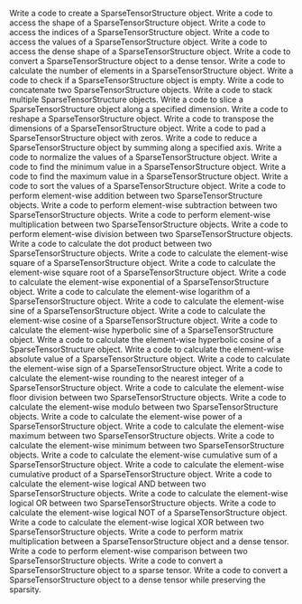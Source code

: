 Write a code to create a SparseTensorStructure object.
Write a code to access the shape of a SparseTensorStructure object.
Write a code to access the indices of a SparseTensorStructure object.
Write a code to access the values of a SparseTensorStructure object.
Write a code to access the dense shape of a SparseTensorStructure object.
Write a code to convert a SparseTensorStructure object to a dense tensor.
Write a code to calculate the number of elements in a SparseTensorStructure object.
Write a code to check if a SparseTensorStructure object is empty.
Write a code to concatenate two SparseTensorStructure objects.
Write a code to stack multiple SparseTensorStructure objects.
Write a code to slice a SparseTensorStructure object along a specified dimension.
Write a code to reshape a SparseTensorStructure object.
Write a code to transpose the dimensions of a SparseTensorStructure object.
Write a code to pad a SparseTensorStructure object with zeros.
Write a code to reduce a SparseTensorStructure object by summing along a specified axis.
Write a code to normalize the values of a SparseTensorStructure object.
Write a code to find the minimum value in a SparseTensorStructure object.
Write a code to find the maximum value in a SparseTensorStructure object.
Write a code to sort the values of a SparseTensorStructure object.
Write a code to perform element-wise addition between two SparseTensorStructure objects.
Write a code to perform element-wise subtraction between two SparseTensorStructure objects.
Write a code to perform element-wise multiplication between two SparseTensorStructure objects.
Write a code to perform element-wise division between two SparseTensorStructure objects.
Write a code to calculate the dot product between two SparseTensorStructure objects.
Write a code to calculate the element-wise square of a SparseTensorStructure object.
Write a code to calculate the element-wise square root of a SparseTensorStructure object.
Write a code to calculate the element-wise exponential of a SparseTensorStructure object.
Write a code to calculate the element-wise logarithm of a SparseTensorStructure object.
Write a code to calculate the element-wise sine of a SparseTensorStructure object.
Write a code to calculate the element-wise cosine of a SparseTensorStructure object.
Write a code to calculate the element-wise hyperbolic sine of a SparseTensorStructure object.
Write a code to calculate the element-wise hyperbolic cosine of a SparseTensorStructure object.
Write a code to calculate the element-wise absolute value of a SparseTensorStructure object.
Write a code to calculate the element-wise sign of a SparseTensorStructure object.
Write a code to calculate the element-wise rounding to the nearest integer of a SparseTensorStructure object.
Write a code to calculate the element-wise floor division between two SparseTensorStructure objects.
Write a code to calculate the element-wise modulo between two SparseTensorStructure objects.
Write a code to calculate the element-wise power of a SparseTensorStructure object.
Write a code to calculate the element-wise maximum between two SparseTensorStructure objects.
Write a code to calculate the element-wise minimum between two SparseTensorStructure objects.
Write a code to calculate the element-wise cumulative sum of a SparseTensorStructure object.
Write a code to calculate the element-wise cumulative product of a SparseTensorStructure object.
Write a code to calculate the element-wise logical AND between two SparseTensorStructure objects.
Write a code to calculate the element-wise logical OR between two SparseTensorStructure objects.
Write a code to calculate the element-wise logical NOT of a SparseTensorStructure object.
Write a code to calculate the element-wise logical XOR between two SparseTensorStructure objects.
Write a code to perform matrix multiplication between a SparseTensorStructure object and a dense tensor.
Write a code to perform element-wise comparison between two SparseTensorStructure objects.
Write a code to convert a SparseTensorStructure object to a sparse tensor.
Write a code to convert a SparseTensorStructure object to a dense tensor while preserving the sparsity.
